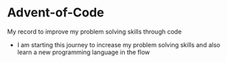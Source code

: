 # Advent-of-Code
My record to improve my problem solving skills through code

- I am starting this journey to increase my problem solving skills and also learn a new programming language in the flow
